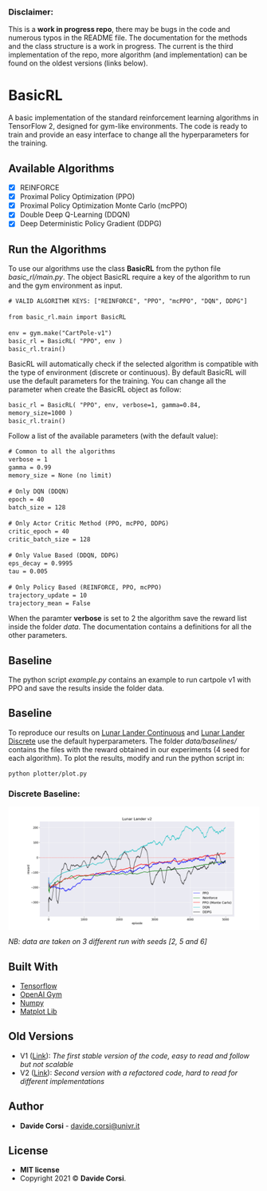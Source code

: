### Disclaimer:
This is a **work in progress repo**, there may be bugs in the code and numerous typos in the README file. The documentation for the methods and the class structure is a work in progress. The current is the third implementation of the repo, more algorithm (and implementation) can be found on the oldest versions (links below).

# BasicRL
A basic implementation of the standard reinforcement learning algorithms in TensorFlow 2, designed for gym-like environments. The code is ready to train and provide an easy interface to change all the hyperparameters for the training.

## Available Algorithms
- [x] REINFORCE
- [x] Proximal Policy Optimization (PPO)
- [x] Proximal Policy Optimization Monte Carlo (mcPPO)
- [x] Double Deep Q-Learning (DDQN)
- [x] Deep Deterministic Policy Gradient (DDPG)

## Run the Algorithms
To use our algorithms use the class **BasicRL** from the python file *basic_rl/main.py*. The object BasicRL require a key of the algorithm to run and the gym environment as input.
```
# VALID ALGORITHM KEYS: ["REINFORCE", "PPO", "mcPPO", "DQN", DDPG"]

from basic_rl.main import BasicRL

env = gym.make("CartPole-v1")
basic_rl = BasicRL( "PPO", env )
basic_rl.train()
```
BasicRL will automatically check if the selected algorithm is compatible with the type of environment (discrete or continuous). By default BasicRL will use the default parameters for the training. You can change all the parameter when create the BasicRL object as follow:
```
basic_rl = BasicRL( "PPO", env, verbose=1, gamma=0.84, memory_size=1000 )
basic_rl.train()
```
Follow a list of the available parameters (with the default value):
```
# Common to all the algorithms
verbose = 1 
gamma = 0.99  
memory_size = None (no limit)

# Only DQN (DDQN)
epoch = 40
batch_size = 128

# Only Actor Critic Method (PPO, mcPPO, DDPG)
critic_epoch = 40
critic_batch_size = 128

# Only Value Based (DDQN, DDPG)
eps_decay = 0.9995
tau = 0.005

# Only Policy Based (REINFORCE, PPO, mcPPO)
trajectory_update = 10
trajectory_mean = False
```

When the paramter **verbose** is set to 2 the algorithm save the reward list inside the folder *data*. The documentation contains a definitions for all the other parameters.

## Baseline
The python script *example.py* contains an example to run cartpole v1 with PPO and save the results inside the folder data.

## Baseline
To reproduce our results on [Lunar Lander Continuous](https://gym.openai.com/envs/LunarLanderContinuous-v2/) and [Lunar Lander Discrete](https://gym.openai.com/envs/LunarLander-v2/) use the default hyperparameters. The folder *data/baselines/* contains the files with the reward obtained in our experiments (4 seed for each algorithm). To plot the results, modify and run the python script in:
```
python plotter/plot.py
```

### Discrete Baseline:
<img src="images/LunarLander_v2.png" align="middle" width="550"/>

*NB: data are taken on 3 different run with seeds [2, 5 and 6]*

## Built With

* [Tensorflow](https://www.tensorflow.org/)
* [OpenAI Gym](https://gym.openai.com/)
* [Numpy](https://numpy.org/)
* [Matplot Lib](https://matplotlib.org/)

## Old Versions

- V1 ([Link](https://github.com/d-corsi/BasicRL/tree/81ad2699f763923b6d1f23d833e6a39ed90bfd8f)): *The first stable version of the code, easy to read and follow but not scalable*
- V2 ([Link](https://github.com/d-corsi/BasicRL/tree/cb2255dcfac2d640b561cb294583ff61cc6914ed)): *Second version with a refactored code, hard to read for different implementations*

## Author

* **Davide Corsi** - davide.corsi@univr.it

## License

- **MIT license**
- Copyright 2021 © **Davide Corsi**.
